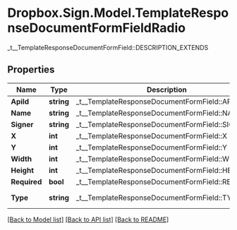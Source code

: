 # Dropbox.Sign.Model.TemplateResponseDocumentFormFieldRadio
_t__TemplateResponseDocumentFormField::DESCRIPTION_EXTENDS

## Properties

Name | Type | Description | Notes
------------ | ------------- | ------------- | -------------
**ApiId** | **string** |  _t__TemplateResponseDocumentFormField::API_ID  | [optional] 
**Name** | **string** |  _t__TemplateResponseDocumentFormField::NAME  | [optional] 
**Signer** | **string** |  _t__TemplateResponseDocumentFormField::SIGNER  | [optional] 
**X** | **int** |  _t__TemplateResponseDocumentFormField::X  | [optional] 
**Y** | **int** |  _t__TemplateResponseDocumentFormField::Y  | [optional] 
**Width** | **int** |  _t__TemplateResponseDocumentFormField::WIDTH  | [optional] 
**Height** | **int** |  _t__TemplateResponseDocumentFormField::HEIGHT  | [optional] 
**Required** | **bool** |  _t__TemplateResponseDocumentFormField::REQUIRED  | [optional] 
**Type** | **string** |  _t__TemplateResponseDocumentFormField::TYPE  | [default to "radio"]**Group** | **string** |  _t__TemplateResponseDocumentFormField::GROUP  | 

[[Back to Model list]](../README.md#documentation-for-models) [[Back to API list]](../README.md#documentation-for-api-endpoints) [[Back to README]](../README.md)

